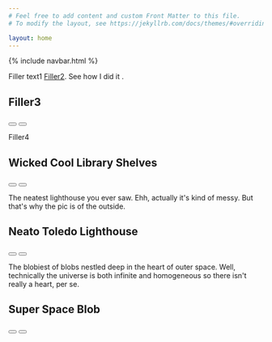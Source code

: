 ```yaml
---
# Feel free to add content and custom Front Matter to this file.
# To modify the layout, see https://jekyllrb.com/docs/themes/#overriding-theme-defaults

layout: home
---
```

<html lang ="en">
<body>
  {% include navbar.html %}
<main>
    <article data-index="0" data-status="active">
      <div class="article-image-section article-section"></div>
      <div class="article-description-section article-section">
        <p>
          Filler text1 <a class="source-link" href="#" target="_blank">Filler2</a>. See how I did it <a class="yt-link"
            href="https://google.com" target="_blank"><i class="fa-brands fa-youtube"></i></a>.
        </p>
      </div>
      <div class="article-title-section article-section">
        <h2>Filler3</h2>
        <i class="fa-solid fa-plus"></i>
      </div>
      <div class="article-nav-section article-section">
        <button class="article-nav-button" type="button" onclick="handleLeftClick()">
          <i class="fa-solid fa-arrow-left-long"></i>
        </button>
        <button class="article-nav-button" type="button" onclick="handleRightClick()">
          <i class="fa-solid fa-arrow-right-long"></i>
        </button>
      </div>
    </article>
    <article data-index="1" data-status="inactive">
      <div class="article-image-section article-section"></div>
      <div class="article-description-section article-section">
        <p>Filler4</p>
      </div>
      <div class="article-title-section article-section">
        <h2>Wicked Cool Library Shelves</h2>
        <i class="fa-light fa-plus-large"></i>
      </div>
      <div class="article-nav-section article-section">
        <button class="article-nav-button" type="button" onclick="handleLeftClick()">
          <i class="fa-solid fa-arrow-left-long"></i>
        </button>
        <button class="article-nav-button" type="button" onclick="handleRightClick()">
          <i class="fa-solid fa-arrow-right-long"></i>
        </button>
      </div>
    </article>
    <article data-index="2" data-status="inactive">
      <div class="article-image-section article-section"></div>
      <div class="article-description-section article-section">
        <p>The neatest lighthouse you ever saw. Ehh, actually it's kind of messy. But that's why the pic is of the
          outside.</p>
      </div>
      <div class="article-title-section article-section">
        <h2>Neato Toledo Lighthouse</h2>
        <i class="fa-light fa-plus-large"></i>
      </div>
      <div class="article-nav-section article-section">
        <button class="article-nav-button" type="button" onclick="handleLeftClick()">
          <i class="fa-solid fa-arrow-left-long"></i>
        </button>
        <button class="article-nav-button" type="button" onclick="handleRightClick()">
          <i class="fa-solid fa-arrow-right-long"></i>
        </button>
      </div>
    </article>
    <article data-index="3" data-status="inactive">
      <div class="article-image-section article-section"></div>
      <div class="article-description-section article-section">
        <p>
          The blobiest of blobs nestled deep in the heart of outer space. Well, technically the universe is both infinite
          and homogeneous so there isn't really a heart, per se.
        </p>
      </div>
      <div class="article-title-section article-section">
        <h2>Super Space Blob</h2>
        <i class="fa-light fa-plus-large"></i>
      </div>
      <div class="article-nav-section article-section">
        <button class="article-nav-button" type="button" onclick="handleLeftClick()">
          <i class="fa-solid fa-arrow-left-long"></i>
        </button>
        <button class="article-nav-button" type="button" onclick="handleRightClick()">
          <i class="fa-solid fa-arrow-right-long"></i>
        </button>
      </div>
    </article>
  </main>
</body>
</html>